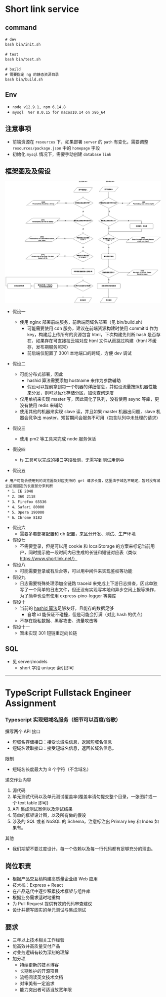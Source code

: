 # Short link service

## command
```shell
# dev
bash bin/init.sh

# test
bash bin/test.sh

# build
# 需要指定 ng 的静态资源目录
bash bin/build.sh
```
## Env
- `node v12.9.1, npm 6.14.8`
- `mysql  Ver 8.0.15 for macos10.14 on x86_64`
## 注意事项
- 前端资源在 `resources` 下，如果部署 `server` 的 `path` 有变化，需要调整 `resources/package.json` 中的 `homepage` 字段
- 初始化 `mysql` 情况下，需要手动创建 `database` `link`

## 框架图及及假设
![](./design.png)

- 假设一
  - 使用 nginx 部署前端服务，前后端同域名部署（见 bin/build.sh）
    - 可能需要使用 cdn 服务，建议在前端资源构建时使用 commitId 作为 key，构建后上传所有的资源包含 html，下次构建先判断 hash 是否存在，如果存在可直接拉云端对应 html 文件从而跳过构建（html 不缓存，发布期服务照常）
    - 前后端仅配置了 3001 本地端口的跨域，方便 dev 调试

- 假设二
  - 可能分布式部署，因此
    - hashid 算法需要添加 hostname 来作为参数辅助
    - 假设可以提前拿到每一个机器的详细信息，并假设流量按照机器性能来分发，则可以优化存储分区，加快查询速度
  - 仅用单机来实现 master 写，因此简化了队列，没有使用 async 等库，更没有使用 redis 来辅助
  - 使用其他的机器来实现 slave 读，并且如果 master 机器出问题，slave 机器会竞争出 master。短暂期间会服务不可用（包含队列中未处理的请求）

- 假设三
  - 使用 pm2 等工具来完成 node 服务保活
- 假设四
  - ts 工具可以完成的接口字段检测，无需写到测试用例中
- 假设五
```
# 用户可能会使用到的浏览器及对应支持的 get 请求长度，这里由于域名不确定，暂时没有减去前面固定的长度部分来判断
 * 1、IE 2048
 * 2、360 2118
 * 3、Firefox 65536
 * 4、Safari 80000
 * 5、Opera 190000
 * 6、Chrome 8182
```

- 假设六
  - 需要多套部署配置和 db 配置，来区分开发、测试、生产环境
- 假设七
  - 不需要登录，但是可以用 cookie 和 localStorage 的方案来标记当前用户，同时提示他一段时间内已生成的长链和短链对应表（类似 https://www.shortlink.net/）
- 假设八
  - 可能需要登录或有后台等，可以用中间件来实现鉴权等功能
- 假设九
  - 日志需要特殊处理添加全链路 traceid 来完成上下游日志排查，因此单独写了一个简单的日志文件，但还没有实现写本地和异步空闲上报等操作，为了简单也没有使用 express-pino-logger 等类库
- 假设十
  - 当前的 [hashid 算法](https://github.com/niieani/hashids.js)足够友好，且能存的数据足够
    - 自增 id 能保证不碰撞，但是可能会打满（对比 hash 的优点）
  - 不存在隐私数据、黑客攻击、流量攻击等
- 假设十一
  - 暂未实现 301 短链重定向长链
## SQL
- 见 server/models
  - short 字段 uniuqe 索引即可


-------------------
# TypeScript Fullstack Engineer Assignment

### Typescript 实现短域名服务（细节可以百度/谷歌）

撰写两个 API 接口

- 短域名存储接口：接受长域名信息，返回短域名信息
- 短域名读取接口：接受短域名信息，返回长域名信息。

限制

- 短域名长度最大为 8 个字符（不含域名）

递交作业内容

1. 源代码
2. 单元测试代码以及单元测试覆盖率(覆盖率请勿提交整个目录，一张图片或一个 text table 即可)
3. API 集成测试案例以及测试结果
4. 简单的框架设计图，以及所有做的假设
5. 涉及的 SQL 或者 NoSQL 的 Schema，注意标注出 Primary key 和 Index 如果有。

其他

- 我们期望不要过度设计，每一个依赖以及每一行代码都有足够充分的理由。

## 岗位职责

- 根据产品交互稿构建高质量企业级 Web 应用
- 技术栈：Express + React
- 在产品迭代中逐步积累技术框架与组件库
- 根据业务需求适时地重构
- 为 Pull Request 提供有效的代码审查建议
- 设计并撰写固实的单元测试与集成测试

## 要求

- 三年以上技术相关工作经验
- 能高效并高质量交付产品
- 对业务逻辑有较为深刻的理解
- 加分项
  - 持续更新的技术博客
  - 长期维护的开源项目
  - 流畅阅读英文技术文档
  - 对审美有一定追求
  - 能力突出者可适当放宽年限
